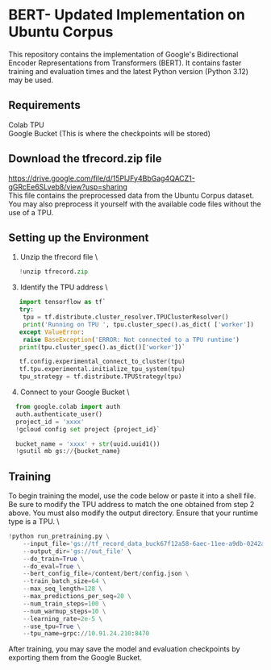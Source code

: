 
# BERT- Updated Implementation on Ubuntu Corpus
This repository contains the implementation of Google's Bidirectional Encoder Representations from Transformers (BERT). It contains faster training and evaluation times and the latest Python version (Python 3.12) may be used. 

## Requirements
Colab TPU \
Google Bucket (This is where the checkpoints will be stored)

## Download the tfrecord.zip file
https://drive.google.com/file/d/15PlJFy4BbGag4QACZ1-gGRcEe6SLveb8/view?usp=sharing \
This file contains the preprocessed data from the Ubuntu Corpus dataset. You may also preprocess it yourself with the available code files without the use of a TPU.

## Setting up the Environment 
1. Unzip the tfrecord file \
```python
   !unzip tfrecord.zip
```
3. Identify the TPU address \
```python
   import tensorflow as tf`
   try:
	tpu = tf.distribute.cluster_resolver.TPUClusterResolver()  
	print('Running on TPU ', tpu.cluster_spec().as_dict( ['worker'])
   except ValueError:
	raise BaseException('ERROR: Not connected to a TPU runtime')
   print(tpu.cluster_spec().as_dict()['worker'])`

   tf.config.experimental_connect_to_cluster(tpu)
   tf.tpu.experimental.initialize_tpu_system(tpu)
   tpu_strategy = tf.distribute.TPUStrategy(tpu)
```

4. Connect to your Google Bucket \
```python
  from google.colab import auth
  auth.authenticate_user()
  project_id = 'xxxx'
  !gcloud config set project {project_id}`

  bucket_name = 'xxxx' + str(uuid.uuid1())
  !gsutil mb gs://{bucket_name}
```

## Training
To begin training the model, use the code below or paste it into a shell file. Be sure to modify the TPU address to match the one obtained from step 2 above. You must also modify the output directory. Ensure that your runtime type is a TPU. \
```python
!python run_pretraining.py \
    --input_file='gs://tf_record_data_buck67f12a58-6aec-11ee-a9db-0242ac1c000c/tf_train.tfrecord' \
    --output_dir='gs://out_file' \
    --do_train=True \
    --do_eval=True \
    --bert_config_file=/content/bert/config.json \
    --train_batch_size=64 \
    --max_seq_length=128 \
    --max_predictions_per_seq=20 \
    --num_train_steps=100 \
    --num_warmup_steps=10 \
    --learning_rate=2e-5 \
    --use_tpu=True \
    --tpu_name=grpc://10.91.24.210:8470
```
After training, you may save the model and evaluation checkpoints by exporting them from the Google Bucket.
